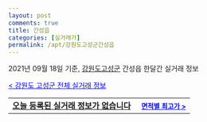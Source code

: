 ```yaml
---
layout: post
comments: true
title: 간성읍
categories: [실거래가]
permalink: /apt/강원도고성군간성읍
---
```


2021년 09월 18일 기준, <a href="/apt/강원도고성군">강원도고성군</a> 간성읍 한달간 실거래 정보

<a style="color: blue;" href="/apt/강원도고성군">< 강원도 고성군 전체 실거래 정보</a>
<!---- start ---->
<table>
  <tr>
    <td colspan="4" style="font-weight: bold;"><a href="/apt/강원도고성군간성읍{name_without_space}">오늘 등록된 실거래 정보가 없습니다</a> &nbsp;&nbsp;&nbsp; <a style="color: blue; font-size: smaller;" href="/apt/강원도고성군간성읍{name_without_space}">면적별 최고가 ></a></td>
  </tr>
    
</table>
<!---- end ---->
    